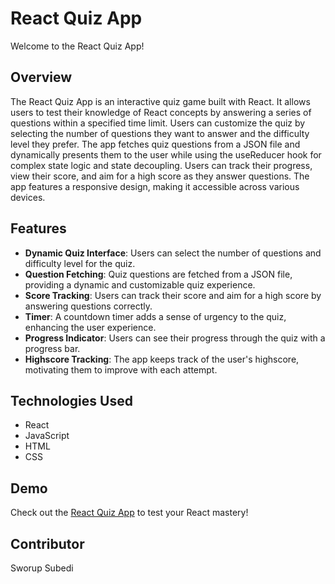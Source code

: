 # React Quiz App

Welcome to the React Quiz App!

## Overview

The React Quiz App is an interactive quiz game built with React. It allows users to test their knowledge of React concepts by answering a series of questions within a specified time limit. Users can customize the quiz by selecting the number of questions they want to answer and the difficulty level they prefer. The app fetches quiz questions from a JSON file and dynamically presents them to the user while using the useReducer hook for complex state logic and state decoupling. Users can track their progress, view their score, and aim for a high score as they answer questions. The app features a responsive design, making it accessible across various devices.

## Features

- **Dynamic Quiz Interface**: Users can select the number of questions and difficulty level for the quiz.
- **Question Fetching**: Quiz questions are fetched from a JSON file, providing a dynamic and customizable quiz experience.
- **Score Tracking**: Users can track their score and aim for a high score by answering questions correctly.
- **Timer**: A countdown timer adds a sense of urgency to the quiz, enhancing the user experience.
- **Progress Indicator**: Users can see their progress through the quiz with a progress bar.
- **Highscore Tracking**: The app keeps track of the user's highscore, motivating them to improve with each attempt.

## Technologies Used

- React
- JavaScript
- HTML
- CSS

## Demo

Check out the [React Quiz App](sworupsubedi.github.io/react-quiz/) to test your React mastery!

## Contributor

Sworup Subedi
